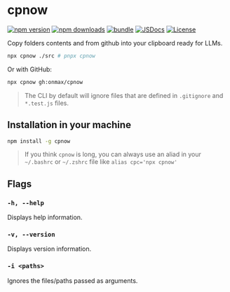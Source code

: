 # cpnow

[![npm version][npm-version-src]][npm-version-href]
[![npm downloads][npm-downloads-src]][npm-downloads-href]
[![bundle][bundle-src]][bundle-href]
[![JSDocs][jsdocs-src]][jsdocs-href]
[![License][license-src]][license-href]

Copy folders contents and from github into your clipboard ready for LLMs.

```bash
npx cpnow ./src # pnpx cpnow
```

Or with GitHub:

```bash
npx cpnow gh:onmax/cpnow
```

> The CLI by default will ignore files that are defined in `.gitignore` and `*.test.js` files.

## Installation in your machine

```bash
npm install -g cpnow
```

> If you think `cpnow` is long, you can always use an aliad in your `~/.bashrc` or `~/.zshrc` file like `alias cpc='npx cpnow'`

## Flags

### `-h, --help`

Displays help information.

### `-v, --version`

Displays version information.

### `-i <paths>`

Ignores the files/paths passed as arguments.

<!-- Badges -->

[npm-version-src]: https://img.shields.io/npm/v/cpnow?style=flat&colorA=080f12&colorB=1fa669
[npm-version-href]: https://npmjs.com/package/cpnow
[npm-downloads-src]: https://img.shields.io/npm/dm/cpnow?style=flat&colorA=080f12&colorB=1fa669
[npm-downloads-href]: https://npmjs.com/package/cpnow
[bundle-src]: https://img.shields.io/bundlephobia/minzip/cpnow?style=flat&colorA=080f12&colorB=1fa669&label=minzip
[bundle-href]: https://bundlephobia.com/result?p=cpnow
[license-src]: https://img.shields.io/github/license/antfu/cpnow.svg?style=flat&colorA=080f12&colorB=1fa669
[license-href]: https://github.com/antfu/cpnow/blob/main/LICENSE
[jsdocs-src]: https://img.shields.io/badge/jsdocs-reference-080f12?style=flat&colorA=080f12&colorB=1fa669
[jsdocs-href]: https://www.jsdocs.io/package/cpnow
